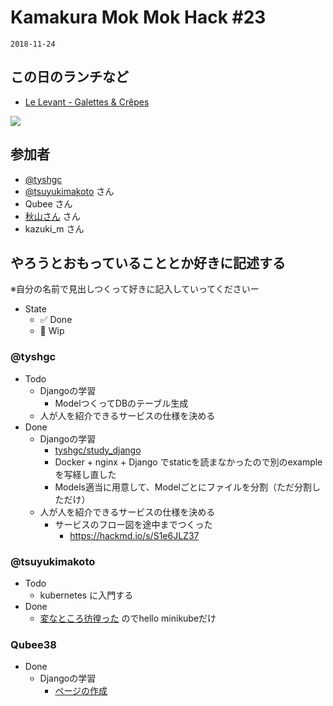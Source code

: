 # Kamakura Mok Mok Hack #23

`2018-11-24`

## この日のランチなど
- [Le Levant - Galettes & Crêpes](https://www.instagram.com/explore/locations/110647103105355/le-levant-galettes-crepes/)

![](https://scontent-nrt1-1.cdninstagram.com/vp/62fc82695749bbba9c34d9c3fb1c754e/5C92D36B/t51.2885-15/e35/45943238_346780049388915_1092642039952026959_n.jpg)

## 参加者

- [@tyshgc](http://twitter.com/tyshgc)
- [@tsuyukimakoto](https://twitter.com/everes) さん
- Qubee さん
- [秋山さん](https://twitter.com/D8mXi2KCdXQkikX) さん
- kazuki_m さん

## やろうとおもっていることとか好きに記述する
※自分の名前で見出しつくって好きに記入していってくださいー

- State
  - ✅ Done
  - 🚧 Wip

### @tyshgc

- Todo
  - Djangoの学習
    - ModelつくってDBのテーブル生成
  - 人が人を紹介できるサービスの仕様を決める
- Done
  - Djangoの学習
    - [tyshgc/study_django](https://github.com/tyshgc/study_django)
    - Docker + nginx + Django でstaticを読まなかったので別のexampleを写経し直した
    - Models適当に用意して、Modelごとにファイルを分割（ただ分割しただけ）
  - 人が人を紹介できるサービスの仕様を決める
    - サービスのフロー図を途中までつくった
      - https://hackmd.io/s/S1e6JLZ37


### @tsuyukimakoto

- Todo
  - kubernetes に入門する
- Done
  - [変なところ彷徨った](https://www.tsuyukimakoto.com/blog/2018/11/24/knock_on_kubernetes/) のでhello minikubeだけ

### Qubee38

- Done
  - Djangoの学習
    - [ページの作成](https://github.com/Qubee38/Django)
